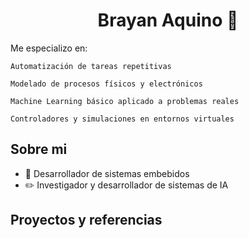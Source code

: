 <div align="center">
<h1 align="center">Brayan Aquino </a> 👋</h1>
</div>
Me especializo en:

    Automatización de tareas repetitivas

    Modelado de procesos físicos y electrónicos

    Machine Learning básico aplicado a problemas reales

    Controladores y simulaciones en entornos virtuales

## Sobre mi

- 📲 Desarrollador de sistemas embebidos
- ✏️ Investigador y desarrollador de sistemas de IA

## Proyectos y referencias
